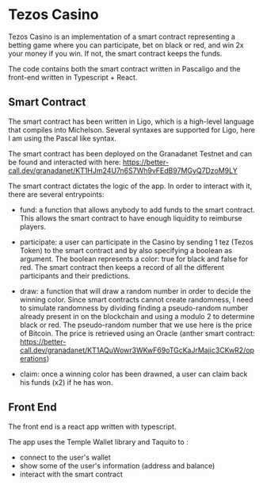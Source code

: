 # Tezos Casino

Tezos Casino is an implementation of a smart contract representing a betting game where you can participate, bet on black or red, and win 2x your money if you win. If not, the smart contract keeps the funds. 

The code contains both the smart contract written in Pascaligo and the front-end written in Typescript + React.


## Smart Contract

The smart contract has been written in Ligo, which is a high-level language that compiles into Michelson. Several syntaxes are supported for Ligo, here I am using the Pascal like syntax.

The smart contract has been deployed on the Granadanet Testnet and can be found and interacted with here: https://better-call.dev/granadanet/KT1HJm24U7n6S7Wh9vFEdB97MGyQ7DzoM9LY

The smart contract dictates the logic of the app. In order to interact with it, there are several entrypoints:

- fund: a function that allows anybody to add funds to the smart contract. This allows the smart contract to have enough liquidity to reimburse players.

- participate: a user can participate in the Casino by sending 1 tez (Tezos Token) to the smart contract and by also specifying a boolean as argument. The boolean represents a color: true for black and false for red. The smart contract then keeps a record of all the different participants and their predictions.

- draw: a function that will draw a random number in order to decide the winning color. Since smart contracts cannot create randomness, I need to simulate randomness by dividing finding a pseudo-random number already present in on the blockchain and using a modulo 2 to determine black or red. The pseudo-random number that we use here is the price of Bitcoin. The price is retrieved using an Oracle (anther smart contract: https://better-call.dev/granadanet/KT1AQuWowr3WKwF69oTGcKaJrMajic3CKwR2/operations)

- claim: once a winning color has been drawned, a user can claim back his funds (x2) if he has won.


## Front End

The front end is a react app written with typescript. 

The app uses the Temple Wallet library and Taquito to :

- connect to the user's wallet
- show some of the user's information (address and balance)
- interact with the smart contract